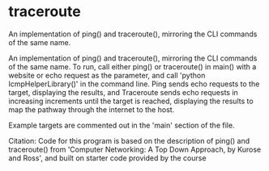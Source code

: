 # traceroute
An implementation of ping() and traceroute(), mirroring the CLI commands of the same name.

An implementation of ping() and traceroute(), mirroring the CLI commands of the same name. To run, 
call either ping() or traceroute() in main() with a website or echo request as the parameter, and call
'python IcmpHelperLibrary()' in the command line. Ping sends echo requests to the target, displaying the
results, and Traceroute sends echo requests in increasing increments until the target is reached,
displaying the results to map the pathway through the internet to the host.

Example targets are commented out in the 'main' section of the file.

Citation: Code for this program is based on the description of ping() and traceroute() from 'Computer
Networking: A Top Down Approach, by Kurose and Ross', and built on starter code provided by the course

